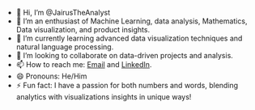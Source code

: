 - 👋 Hi, I’m @JairusTheAnalyst
- 👀 I’m an enthusiast of Machine Learning, data analysis, Mathematics, Data visualization, and product insights.
- 🌱 I’m currently learning advanced data visualization techniques and natural language processing.
- 💞️ I’m looking to collaborate on data-driven projects and  analysis.
- 📫 How to reach me: [Email](jairusotana@gmail.com) and [LinkedIn](https://www.linkedin.com/in/jairus-otana-mulongo/).
- 😄 Pronouns: He/Him
- ⚡ Fun fact: I have a passion for both numbers and words, blending analytics with visualizations insights in unique ways!

